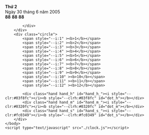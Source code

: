 <!DOCTYPE html>
<html>
    <head>
        <link rel="stylesheet" type="text/css" href="./clock.css" />
    </head>
    <body id="body_">
        <div class="rectangel">
            <div class="day" id="_day_"><b>Thứ 2</b></div>
            <div class="date" id="_date_" ><span>Ngày 30 tháng 6 năm 2005</span></div>
            <div class="digital_clock">
                <span class="_h"><b id="_h_">88</b></span>
                <span class="_m"><b id="_m_">88</b></span>
                <span class="_s"><b id="_s_">88</b></span>

            </div>
        </div>
        <div class="circle">
            <span style="--i:1" ><b>1</b></span>
            <span style="--i:2" ><b>2</b></span>
            <span style="--i:3" ><b>3</b></span>
            <span style="--i:4" ><b>4</b></span>
            <span style="--i:5" ><b>5</b></span>
            <span style="--i:6" ><b>6</b></span>
            <span style="--i:7" ><b>7</b></span>
            <span style="--i:8" ><b>8</b></span>
            <span style="--i:9" ><b>9</b></span>
            <span style="--i:10" ><b>10</b></span>
            <span style="--i:11" ><b>11</b></span>
            <span style="--i:12" ><b>12</b></span>

            <div class="hand hand_h" id="hand_h_"><i style="--clr:#03f8fc"></i><b style="--clrh:#03f8fc" id="dot_h"></b></div>
            <div class="hand hand_m" id="hand_m_"><i style="--clr:#0320fc"></i><b style="--clrh:#0320fc" id="dot_m"></b></div>
            <div class="hand hand_s" id="hand_s_"><i style="--clr:#fc0349"></i><b style="--clrh:#fc0349" id="dot_s"></b></div>
        </div>
    </body>
    <script type="text/javascript" src="./clock.js"></script>
</html>
